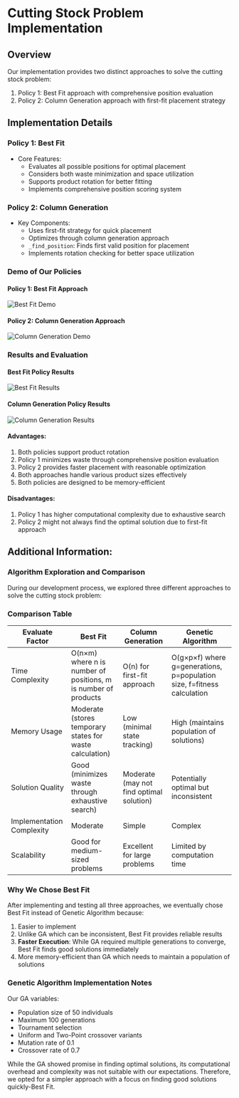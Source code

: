 # Cutting Stock Problem Implementation

## Overview
Our implementation provides two distinct approaches to solve the cutting stock problem:
1. Policy 1: Best Fit approach with comprehensive position evaluation
2. Policy 2: Column Generation approach with first-fit placement strategy

## Implementation Details

### Policy 1: Best Fit
- Core Features:
   - Evaluates all possible positions for optimal placement
   - Considers both waste minimization and space utilization
   - Supports product rotation for better fitting
   - Implements comprehensive position scoring system

### Policy 2: Column Generation
- Key Components:
   - Uses first-fit strategy for quick placement
   - Optimizes through column generation approach
   - `_find_position`: Finds first valid position for placement
   - Implements rotation checking for better space utilization

### Demo of Our Policies

#### Policy 1: Best Fit Approach
![Best Fit Demo](https://i.imgur.com/YOUR_BESTFIT_GIF_ID.gif)

#### Policy 2: Column Generation Approach
![Column Generation Demo](https://i.imgur.com/YOUR_COLGEN_GIF_ID.gif)

### Results and Evaluation

#### Best Fit Policy Results
![Best Fit Results](https://i.imgur.com/YOUR_BESTFIT_RESULT_ID.png)

#### Column Generation Policy Results
![Column Generation Results](https://i.imgur.com/YOUR_COLGEN_RESULT_ID.png)

#### Advantages:
1. Both policies support product rotation
2. Policy 1 minimizes waste through comprehensive position evaluation
3. Policy 2 provides faster placement with reasonable optimization
4. Both approaches handle various product sizes effectively
5. Both policies are designed to be memory-efficient

#### Disadvantages:
1. Policy 1 has higher computational complexity due to exhaustive search
2. Policy 2 might not always find the optimal solution due to first-fit approach

##  Additional Information: 
### Algorithm Exploration and Comparison
During our development process, we explored three different approaches to solve the cutting stock problem:

### Comparison Table
| Evaluate Factor          | Best Fit          | Column Generation | Genetic Algorithm |
|-----------------|-------------------|-------------------|-------------------|
| Time Complexity | O(n×m) where n is number of positions, m is number of products | O(n) for first-fit approach | O(g×p×f) where g=generations, p=population size, f=fitness calculation |
| Memory Usage    | Moderate (stores temporary states for waste calculation) | Low (minimal state tracking) | High (maintains population of solutions) |
| Solution Quality| Good (minimizes waste through exhaustive search) | Moderate (may not find optimal solution) | Potentially optimal but inconsistent |
| Implementation Complexity | Moderate | Simple | Complex |
| Scalability     | Good for medium-sized problems | Excellent for large problems | Limited by computation time |

### Why We Chose Best Fit
After implementing and testing all three approaches, we eventually chose Best Fit instead of Genetic Algorithm because:
1. Easier to implement
2. Unlike GA which can be inconsistent, Best Fit provides reliable results
3. **Faster Execution**: While GA required multiple generations to converge, Best Fit finds good solutions immediately
4. More memory-efficient than GA which needs to maintain a population of solutions

### Genetic Algorithm Implementation Notes
Our GA variables:
- Population size of 50 individuals
- Maximum 100 generations
- Tournament selection
- Uniform and Two-Point crossover variants
- Mutation rate of 0.1
- Crossover rate of 0.7

While the GA showed promise in finding optimal solutions, its computational overhead and complexity was not suitable with our expectations. Therefore, we opted for a simpler approach with a focus on finding good solutions quickly-Bеst Fit.
